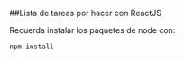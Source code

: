 ##Lista de tareas por hacer con ReactJS

Recuerda instalar los paquetes de node con: 

```
npm install
```